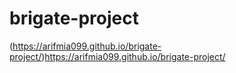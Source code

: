 # brigate-project
(https://arifmia099.github.io/brigate-project/)https://arifmia099.github.io/brigate-project/

